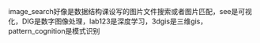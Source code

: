 image_search好像是数据结构课设写的图片文件搜索或者图片匹配，see是可视化，DIG是数字图像处理，lab123是深度学习，3dgis是三维gis，pattern_cognition是模式识别
